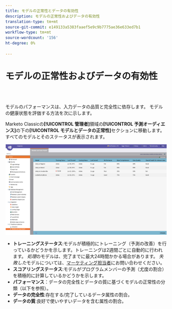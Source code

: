 ```yaml
---
title: モデルの正常性とデータの有効性
description: モデルの正常性およびデータの有効性
translation-type: tm+mt
source-git-commit: e149133a5383faaef5e9c9b7775ae36e633ed7b1
workflow-type: tm+mt
source-wordcount: '156'
ht-degree: 0%

---
```



# モデルの正常性およびデータの有効性

<br> 

モデルのパフォーマンスは、入力データの品質と完全性に依存します。 モデルの健康状態を評価する方法を次に示します。

Marketo Classicの&#x200B;**[!UICONTROL 管理者]**&#x200B;領域の&#x200B;**[!UICONTROL 予測オーディエンス]**&#x200B;の下の&#x200B;**[!UICONTROL モデルとデータの正常性]**&#x200B;セクションに移動します。 すべてのモデルとそのステータスが表示されます。

![イメージ1](/help/sky/assets/predictive-audiences/model-health-and-data-validity/model-health-and-data-validity-1.png)

* **トレーニングステータス**:モデルが積極的にトレーニング（予測の改善）を行っているかどうかを示します。トレーニングは2週間ごとに自動的に行われます。 _処理_&#x200B;のモデルは、完了までに最大24時間かかる場合があります。 _失敗した_&#x200B;モデルについては、[マーケティング担当者](https://nation.marketo.com/t5/Support/ct-p/Support)にお問い合わせください。
* **スコアリングステータス**:モデルがプログラムメンバーの予測（尤度の割合）を積極的に計算しているかどうかを示します。
* **パフォーマンス**：データの完全性とデータの質に基づくモデルの正常性の分類（以下を参照）。
* **データの完全性**:存在する/完了しているデータ属性の割合。
* **データの質**:良好で使いやすいデータを含む属性の割合。
